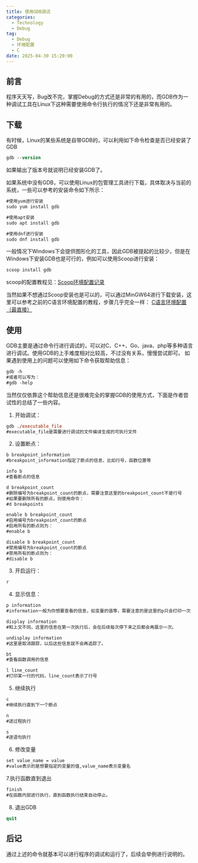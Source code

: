 ```yaml
---
title: 使用GDB调试
categories:
  - Technology
  - Debug
tag:
  - Debug
  - 环境配置
  - C
date: 2025-04-30 15:20:00
---
```

## 前言
程序天天写，Bug改不完，掌握Debug的方式还是非常的有用的，而GDB作为一种调试工具在Linux下这种需要使用命令行执行的情况下还是非常有用的。

## 下载
有时候，Linux的某些系统是自带GDB的，可以利用如下命令检查是否已经安装了GDB
```ps
gdb --version
```
如果输出了版本号就说明已经安装GDB了。

如果系统中没有GDB，可以使用Linux的包管理工具进行下载，具体取决与当前的系统，一些可以参考的安装命令如下所示：
```ps
#使用yum进行安装
sudo yum install gdb
```
```ps
#使用apt安装
sudo apt install gdb
```
```ps
#使用dnf进行安装
sudo dnf install gdb
```

一般情况下Windows下会提供图形化的工具，因此GDB被提起的比较少，但是在Windows下安装GDB也是可行的，例如可以使用Scoop进行安装：
```ps
scoop install gdb
```
scoop的配置教程见：[Scoop环境配置记录](https://blog.cflmy.cn/2024/11/13/Technology/Scoop/Scoop/)

当然如果不想通过Scoop安装也是可以的，可以通过MinGW64进行下载安装，这里可以参考之前的C语言环境配置的教程，步骤几乎完全一样：
[C语言环境配置（最直接）](https://blog.cflmy.cn/2025/04/11/Technology/C/C_Environment/)

## 使用
GDB主要是通过命令行进行调试的，可以对C、C++、Go、java、php等多种语言进行调试。使用GDB的上手难度相对比较高，不过没有关系，慢慢尝试即可。
如果遇到使用上的问题可以使用如下命令获取帮助信息：
```ps
gdb -h
#或者可以写为：
#gdb -help
```

当然仅仅依靠这个帮助信息还是很难完全的掌握GDB的使用方式，下面是作者尝试性的总结了一些内容。

1. 开始调试：
```ps
gdb ./executable_file
#executable_file是需要进行调试的文件编译生成的可执行文件
```
2. 设置断点：
```ps
b breakpoint_information
#breakpoint_information指定了断点的信息，比如行号，函数位置等
```
```ps
info b
#查看断点的信息
```
```ps
d breakpoint_count
#删除编号为breakpoint_count的断点，需要注意这里的breakpoint_count不是行号
#如果要删除所有的断点，则使用命令：
#d breakpoints
```
```ps
enable b breakpoint_count
#启用编号为breakpoint_count的断点
#启用所有的断点则为：
#enable b
```
```ps
disable b breakpoint_count
#禁用编号为breakpoint_count的断点
#禁用所有的断点则为：
#disable b
```
3. 开启运行：
```ps
r
```

4. 显示信息：
```ps
p information
#information一般为你想要查看的信息，如变量的值等，需要注意的是这里的p只会打印一次
```
```ps
display information
#和上文不同，这里的信息在第一次执行后，会在后续每次停下来之后都会再展示一次。
```
```ps
undisplay information
#这里是取消跟踪，以后这些信息就不会再追踪了。
```
```ps
bt
#查看函数调用的信息
```
```ps
l line_count
#打印某一行的代码，line_count表示了行号
```

5. 继续执行
```ps
c
#继续执行直到下一个断点
```
```ps
n
#逐过程执行
```
```ps
s
#逐语句执行
```

6. 修改变量
```ps
set value_name = value
#value表示的是想要指定的变量的值,value_name表示变量名
```

7.执行函数直到退出
```ps
finish
#在函数内部进行执行，直到函数执行结束自动停止。
```

8. 退出GDB
```ps
quit
```

## 后记
通过上述的命令就基本可以进行程序的调试和运行了，后续会举例进行说明的。